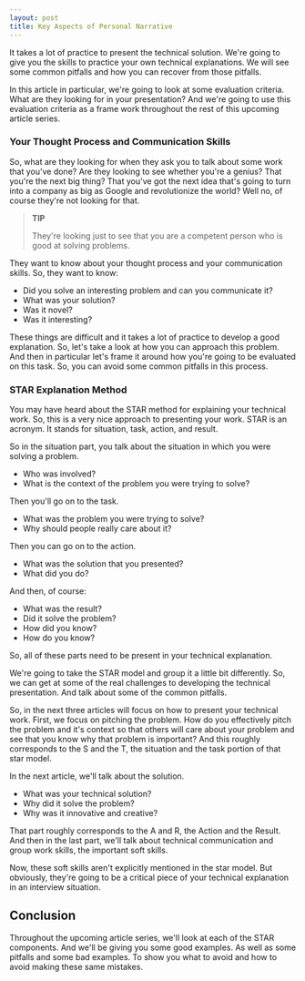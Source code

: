 ```yaml
---
layout: post
title: Key Aspects of Personal Narrative
---
```


It takes a lot of practice to present the technical solution. We're going to give you the skills to practice your own technical explanations. We will see some common pitfalls and how you can recover from those pitfalls. 

In this article in particular, we're going to look at some evaluation criteria. What are they looking for in your presentation? And we're going to use this evaluation criteria as a frame work throughout the rest of this upcoming article series. 

### Your Thought Process and Communication Skills

So, what are they looking for when they ask you to talk about some work that you've done? Are they looking to see whether you're a genius? That you're the next big thing? That you've got the next idea that's going to turn into a company as big as Google and revolutionize the world? Well no, of course they're not looking for that.

<blockquote class="note">
  <strong>TIP</strong> 
  <p>
    They're looking just to see that you are a competent person who is good at solving problems.
  </p>
</blockquote>

They want to know about your thought process and your communication skills. So, they want to know: 

- Did you solve an interesting problem and can you communicate it? 
- What was your solution? 
- Was it novel? 
- Was it interesting? 

These things are difficult and it takes a lot of practice to develop a good explanation. So, let's take a look at how you can approach this problem. And then in particular let's frame it around how you're going to be evaluated on this task. So, you can avoid some common pitfalls in this process. 

### STAR Explanation Method

You may have heard about the STAR method for explaining your technical work. So, this is a very nice approach to presenting your work. STAR is an acronym. It stands for situation, task, action, and result.

So in the situation part, you talk about the situation in which you were solving a problem. 

- Who was involved? 
- What is the context of the problem you were trying to solve? 

Then you'll go on to the task. 

- What was the problem you were trying to solve? 
- Why should people really care about it? 

Then you can go on to the action. 

- What was the solution that you presented? 
- What did you do? 

And then, of course: 

- What was the result? 
- Did it solve the problem? 
- How did you know? 
- How do you know? 

So, all of these parts need to be present in your technical explanation. 

We're going to take the STAR model and group it a little bit differently. So, we can get at some of the real challenges to developing the technical presentation. And talk about some of the common pitfalls. 

So, in the next three articles will focus on how to present your technical work. First, we focus on pitching the problem. How do you effectively pitch the problem and it's context so that others will care about your problem and see that you know why that problem is important? And this roughly corresponds to the S and the T, the situation and the task portion of that star model. 

In the next article, we'll talk about the solution. 

- What was your technical solution? 
- Why did it solve the problem? 
- Why was it innovative and creative? 

That part roughly corresponds to the A and R, the Action and the Result. And then in the last part, we'll talk about technical communication and group work skills, the important soft skills. 

Now, these soft skills aren't explicitly mentioned in the star model. But obviously, they're going to be a critical piece of your technical explanation in an interview situation. 

## Conclusion

Throughout the upcoming article series, we'll look at each of the STAR components. And we'll be giving you some good examples. As well as some pitfalls and some bad examples. To show you what to avoid and how to avoid making these same mistakes. 
